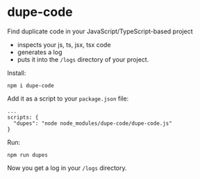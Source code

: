 # dupe-code

Find duplicate code in your JavaScript/TypeScript-based project 

- inspects your js, ts, jsx, tsx code
- generates a log
- puts it into the `/logs` directory of your project.

Install:

`npm i dupe-code`

Add it as a script to your `package.json` file:

```
...
scripts: {
  "dupes": "node node_modules/dupe-code/dupe-code.js"
}
```

Run:

`npm run dupes`

Now you get a log in your `/logs` directory.
